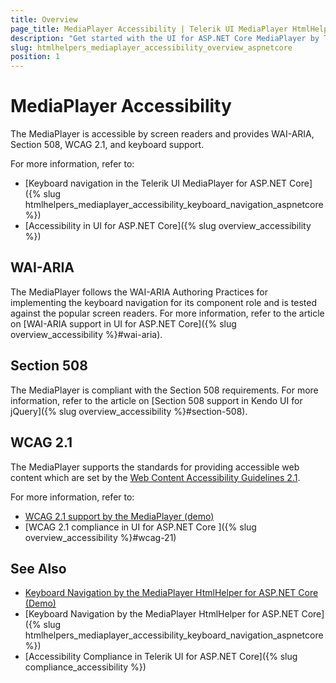 ```yaml
---
title: Overview
page_title: MediaPlayer Accessibility | Telerik UI MediaPlayer HtmlHelper for ASP.NET Core
description: "Get started with the UI for ASP.NET Core MediaPlayer by Telerik UI and learn about its accessibility support for WAI-ARIA, Section 508, and WCAG 2.1."
slug: htmlhelpers_mediaplayer_accessibility_overview_aspnetcore
position: 1
---
```


# MediaPlayer Accessibility

The MediaPlayer is accessible by screen readers and provides WAI-ARIA, Section 508, WCAG 2.1, and keyboard support.

For more information, refer to:
* [Keyboard navigation in the Telerik UI MediaPlayer for ASP.NET Core]({% slug htmlhelpers_mediaplayer_accessibility_keyboard_navigation_aspnetcore %})
* [Accessibility in UI for ASP.NET Core]({% slug overview_accessibility %})

## WAI-ARIA

The MediaPlayer follows the WAI-ARIA Authoring Practices for implementing the keyboard navigation for its component role and is tested against the popular screen readers. For more information, refer to the article on [WAI-ARIA support in UI for ASP.NET Core]({% slug overview_accessibility %}#wai-aria).

## Section 508

The MediaPlayer is compliant with the Section 508 requirements. For more information, refer to the article on [Section 508 support in Kendo UI for jQuery]({% slug overview_accessibility %}#section-508).

## WCAG 2.1

The MediaPlayer supports the standards for providing accessible web content which are set by the [Web Content Accessibility Guidelines 2.1](https://www.w3.org/TR/WCAG/).

For more information, refer to:
* [WCAG 2.1 support by the MediaPlayer (demo)](https://demos.telerik.com/aspnet-core/mediaplayer)
* [WCAG 2.1 compliance in UI for ASP.NET Core ]({% slug overview_accessibility %}#wcag-21)

## See Also

* [Keyboard Navigation by the MediaPlayer HtmlHelper for ASP.NET Core (Demo)](https://demos.telerik.com/aspnet-core/mediaplayer/keyboard-navigation)
* [Keyboard Navigation by the MediaPlayer HtmlHelper for ASP.NET Core]({% slug htmlhelpers_mediaplayer_accessibility_keyboard_navigation_aspnetcore %})
* [Accessibility Compliance in Telerik UI for ASP.NET Core]({% slug compliance_accessibility %})
